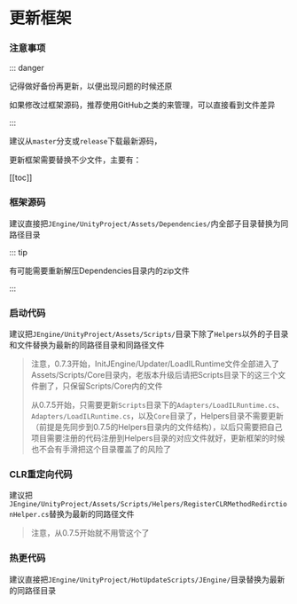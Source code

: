 # 更新框架

### 注意事项

::: danger

记得做好备份再更新，以便出现问题的时候还原

如果修改过框架源码，推荐使用GitHub之类的来管理，可以直接看到文件差异

:::



建议从```master```分支或```release```下载最新源码，

更新框架需要替换不少文件，主要有：



[[toc]]





### 框架源码

建议直接把```JEngine/UnityProject/Assets/Dependencies/```内全部子目录替换为同路径目录

::: tip

有可能需要重新解压Dependencies目录内的zip文件

:::



### 启动代码

建议把```JEngine/UnityProject/Assets/Scripts/```目录下除了```Helpers```以外的子目录和文件替换为最新的同路径目录和同路径文件

> 注意，0.7.3开始，InitJEngine/Updater/LoadILRuntime文件全部进入了Assets/Scripts/Core目录内，老版本升级后请把Scripts目录下的这三个文件删了，只保留Scripts/Core内的文件
>
> 从0.7.5开始，只需要更新```Scripts```目录下的```Adapters/LoadILRuntime.cs```、```Adapters/LoadILRuntime.cs```，以及```Core```目录了，Helpers目录不需要更新（前提是先同步到0.7.5的Helpers目录内的文件结构），以后只需要把自己项目需要注册的代码注册到Helpers目录的对应文件就好，更新框架的时候也不会有手滑把这个目录覆盖了的风险了



### CLR重定向代码

建议把```JEngine/UnityProject/Assets/Scripts/Helpers/RegisterCLRMethodRedirctionHelper.cs```替换为最新的同路径文件

> 注意，从0.7.5开始就不用管这个了



### 热更代码

建议直接把```JEngine/UnityProject/HotUpdateScripts/JEngine/```目录替换为最新的同路径目录

